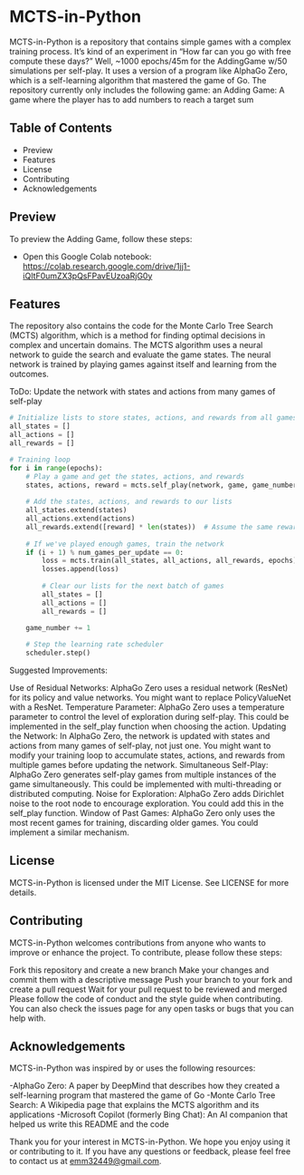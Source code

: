 # MCTS-in-Python

MCTS-in-Python is a repository that contains simple games with a complex training process. It’s kind of an experiment in “How far can you go with free compute these days?” Well, ~1000 epochs/45m for the AddingGame w/50 simulations per self-play.
It uses a version of a program like AlphaGo Zero, which is a self-learning algorithm that mastered the game of Go. 
The repository currently only includes the following game: an Adding Game: A game where the player has to add numbers to reach a target sum

## Table of Contents

- Preview
- Features
- License
- Contributing
- Acknowledgements

## Preview

To preview the Adding Game, follow these steps:

- Open this Google Colab notebook: https://colab.research.google.com/drive/1jj1-iQItF0umZX3pQsFPavEUzoaRjG0y

## Features

The repository also contains the code for the Monte Carlo Tree Search (MCTS) algorithm, which is a method for finding optimal decisions in complex and uncertain domains. The MCTS algorithm uses a neural network to guide the search and evaluate the game states. The neural network is trained by playing games against itself and learning from the outcomes.

ToDo:
Update the network with states and actions from many games of self-play
```python
# Initialize lists to store states, actions, and rewards from all games
all_states = []
all_actions = []
all_rewards = []

# Training loop
for i in range(epochs):
    # Play a game and get the states, actions, and rewards
    states, actions, reward = mcts.self_play(network, game, game_number)
    
    # Add the states, actions, and rewards to our lists
    all_states.extend(states)
    all_actions.extend(actions)
    all_rewards.extend([reward] * len(states))  # Assume the same reward for all states
    
    # If we've played enough games, train the network
    if (i + 1) % num_games_per_update == 0:
        loss = mcts.train(all_states, all_actions, all_rewards, epochs)
        losses.append(loss)
        
        # Clear our lists for the next batch of games
        all_states = []
        all_actions = []
        all_rewards = []
    
    game_number += 1

    # Step the learning rate scheduler
    scheduler.step()
```
Suggested Improvements:

Use of Residual Networks: AlphaGo Zero uses a residual network (ResNet) for its policy and value networks. You might want to replace PolicyValueNet with a ResNet.
Temperature Parameter: AlphaGo Zero uses a temperature parameter to control the level of exploration during self-play. This could be implemented in the self_play function when choosing the action.
Updating the Network: In AlphaGo Zero, the network is updated with states and actions from many games of self-play, not just one. You might want to modify your training loop to accumulate states, actions, and rewards from multiple games before updating the network.
Simultaneous Self-Play: AlphaGo Zero generates self-play games from multiple instances of the game simultaneously. This could be implemented with multi-threading or distributed computing.
Noise for Exploration: AlphaGo Zero adds Dirichlet noise to the root node to encourage exploration. You could add this in the self_play function.
Window of Past Games: AlphaGo Zero only uses the most recent games for training, discarding older games. You could implement a similar mechanism.

## License
MCTS-in-Python is licensed under the MIT License. See LICENSE for more details.

## Contributing
MCTS-in-Python welcomes contributions from anyone who wants to improve or enhance the project. To contribute, please follow these steps:

Fork this repository and create a new branch
Make your changes and commit them with a descriptive message
Push your branch to your fork and create a pull request
Wait for your pull request to be reviewed and merged
Please follow the code of conduct and the style guide when contributing. You can also check the issues page for any open tasks or bugs that you can help with.

## Acknowledgements
MCTS-in-Python was inspired by or uses the following resources:

-AlphaGo Zero: A paper by DeepMind that describes how they created a self-learning program that mastered the game of Go
-Monte Carlo Tree Search: A Wikipedia page that explains the MCTS algorithm and its applications
-Microsoft Copilot (formerly Bing Chat): An AI companion that helped us write this README and the code

Thank you for your interest in MCTS-in-Python. We hope you enjoy using it or contributing to it. If you have any questions or feedback, please feel free to contact us at emm32449@gmail.com.
